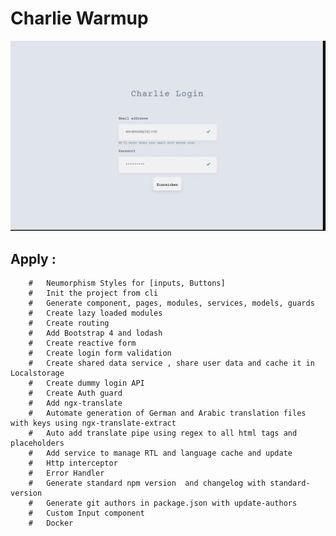 # Charlie Warmup

![screenshots](/src/assets/ss.gif)

## Apply :

        #   Neumorphism Styles for [inputs, Buttons]
        #   Init the project from cli
        #   Generate component, pages, modules, services, models, guards
        #   Create lazy loaded modules
        #   Create routing
        #   Add Bootstrap 4 and lodash 
        #   Create reactive form
        #   Create login form validation 
        #   Create shared data service , share user data and cache it in Localstorage 
        #   Create dummy login API
        #   Create Auth guard
        # 	Add ngx-translate
        # 	Automate generation of German and Arabic translation files with keys using ngx-translate-extract
        # 	Auto add translate pipe using regex to all html tags and placeholders
        # 	Add service to manage RTL and language cache and update
        # 	Http interceptor
        # 	Error Handler
        # 	Generate standard npm version  and changelog with standard-version 
        # 	Generate git authors in package.json with update-authors
        #   Custom Input component 
        #   Docker